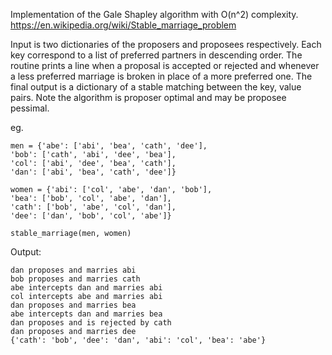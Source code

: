 Implementation of the Gale Shapley algorithm with O(n^2) complexity. <https://en.wikipedia.org/wiki/Stable_marriage_problem>

Input is two dictionaries of the proposers and proposees respectively. Each key correspond to a list of preferred partners in descending order. The routine prints a line when a proposal is accepted or rejected and whenever a less preferred marriage is broken in place of a more preferred one. The final output is a dictionary of a stable matching between the key, value pairs. Note the algorithm is proposer optimal and may be proposee pessimal.   

eg.
```
men = {'abe': ['abi', 'bea', 'cath', 'dee'],
'bob': ['cath', 'abi', 'dee', 'bea'],
'col': ['abi', 'dee', 'bea', 'cath'],
'dan': ['abi', 'bea', 'cath', 'dee']}

women = {'abi': ['col', 'abe', 'dan', 'bob'],
'bea': ['bob', 'col', 'abe', 'dan'],
'cath': ['bob', 'abe', 'col', 'dan'],
'dee': ['dan', 'bob', 'col', 'abe']}

stable_marriage(men, women)    
```
Output:
``` 
dan proposes and marries abi
bob proposes and marries cath
abe intercepts dan and marries abi
col intercepts abe and marries abi
dan proposes and marries bea
abe intercepts dan and marries bea
dan proposes and is rejected by cath
dan proposes and marries dee
{'cath': 'bob', 'dee': 'dan', 'abi': 'col', 'bea': 'abe'}
```

